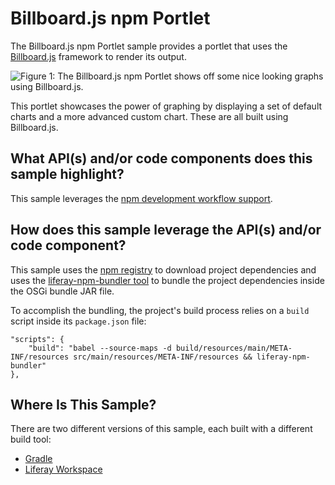# Billboard.js npm Portlet [](id=billboard-js-npm-portlet)

The Billboard.js npm Portlet sample provides a portlet that uses the
[Billboard.js](https://naver.github.io/billboard.js/) framework to render its
output.

![Figure 1: The Billboard.js npm Portlet shows off some nice looking graphs using Billboard.js.](../../../../images/billboardjs-npm-sample.png)

This portlet showcases the power of graphing by displaying a set of default
charts and a more advanced custom chart. These are all built using Billboard.js.

## What API(s) and/or code components does this sample highlight? [](id=what-apis-and-or-code-components-does-this-sample-highlight)

This sample leverages the
[npm development workflow support](/develop/tutorials/-/knowledge_base/7-1/using-npm-in-your-portlets).

## How does this sample leverage the API(s) and/or code component? [](id=how-does-this-sample-leverage-the-apis-and-or-code-component)

This sample uses the [npm registry](https://www.npmjs.com/) to download project
dependencies and uses the
[liferay-npm-bundler tool](https://github.com/liferay/liferay-npm-build-tools/tree/master/packages/liferay-npm-bundler)
to bundle the project dependencies inside the OSGi bundle JAR file.

To accomplish the bundling, the project's build process relies on a `build`
script inside its `package.json` file:

    "scripts": {
        "build": "babel --source-maps -d build/resources/main/META-INF/resources src/main/resources/META-INF/resources && liferay-npm-bundler"
    },

## Where Is This Sample? [](id=where-is-this-sample)

There are two different versions of this sample, each built with a different
build tool:

- [Gradle](https://github.com/liferay/liferay-blade-samples/tree/7.1/gradle/apps/npm/billboardjs-npm-portlet)
- [Liferay Workspace](https://github.com/liferay/liferay-blade-samples/tree/7.1/liferay-workspace/apps/npm/billboardjs-npm-portlet)
